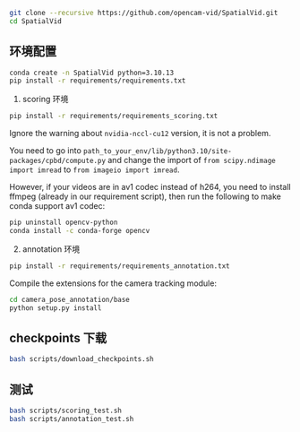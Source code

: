 ```bash
git clone --recursive https://github.com/opencam-vid/SpatialVid.git
cd SpatialVid
```

## 环境配置

```bash
conda create -n SpatialVid python=3.10.13
pip install -r requirements/requirements.txt
```

1. scoring 环境

```bash
pip install -r requirements/requirements_scoring.txt
```

Ignore the warning about `nvidia-nccl-cu12` version, it is not a problem.

You need to go into `path_to_your_env/lib/python3.10/site-packages/cpbd/compute.py` and change the import of `from scipy.ndimage import imread` to `from imageio import imread`.

However, if your videos are in av1 codec instead of h264, you need to install ffmpeg (already in our requirement script), then run the following to make conda support av1 codec:

```bash
pip uninstall opencv-python
conda install -c conda-forge opencv
```

2. annotation 环境

```bash
pip install -r requirements/requirements_annotation.txt
```

Compile the extensions for the camera tracking module:

```bash
cd camera_pose_annotation/base
python setup.py install
```

## checkpoints 下载

```bash
bash scripts/download_checkpoints.sh
```

## 测试

```bash
bash scripts/scoring_test.sh
bash scripts/annotation_test.sh
```
